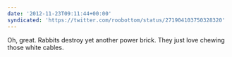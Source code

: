 ```yaml
---
date: '2012-11-23T09:11:44+00:00'
syndicated: 'https://twitter.com/roobottom/status/271904103750328320'
---
```

Oh, great. Rabbits destroy yet another power brick. They just love chewing those white cables.
